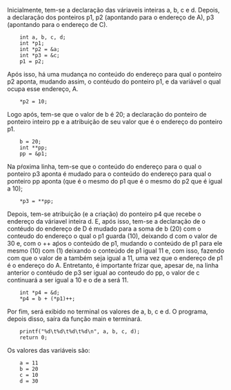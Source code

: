 Inicialmente, tem-se a declaração das váriaveis inteiras a, b, c e d. Depois, a declaração dos ponteiros p1, p2 (apontando para o endereço de A), p3 (apontando para o endereço de C).

```
    int a, b, c, d; 
    int *p1;
    int *p2 = &a;
    int *p3 = &c;
    p1 = p2;
```

Após isso, há uma mudança no conteúdo do endereço para qual o ponteiro p2 aponta, mudando assim, o contéudo do ponteiro p1, e da variável o qual ocupa esse endereço, A. 

```
    *p2 = 10;
```

Logo após, tem-se que o valor de b é 20; a declaração do ponteiro de ponteiro inteiro pp e a atribuição de seu valor que é o endereço do ponteiro p1.

```
    b = 20;
    int **pp;
    pp = &p1;
```

Na pŕoxima linha, tem-se que o conteúdo do endereço para o qual o ponteiro p3 aponta é mudado para o conteúdo do endereço para qual o ponteiro pp aponta (que é o mesmo do p1 que é o mesmo do p2 que é igual a 10); 

```
    *p3 = **pp;
```

Depois, tem-se atribuição (e a criação) do ponteiro p4 que recebe o endereço da váriavel inteira d. E, após isso, tem-se a declaração de o contéudo do endereço de D é mudado para a soma de b (20) com o conteudo do endereço o qual o p1 guarda (10), deixando d com o valor de 30 e, com o ++ aṕos o conteúdo de p1, mudando o conteúdo de p1 para ele mesmo (10) com (1) deixando o conteúdo de p1 igual 11 e, com isso, fazendo com que o valor de a também seja igual a 11, uma vez que o endereço de p1 é o endereço do A. Entretanto, é importante frizar que, apesar de, na linha anterior o contéudo de p3 ser igual ao conteudo do pp, o valor de c continuará a ser igual a 10 e o de a será 11.
```
    int *p4 = &d;
    *p4 = b + (*p1)++;
```

Por fim, será exibido no terminal os valores de a, b, c e d. O programa, depois disso, saíra da função main e terminará.

```
    printf("%d\t%d\t%d\t%d\n", a, b, c, d);
    return 0;
```

Os valores das variáveis são:

```
    a = 11
    b = 20
    c = 10
    d = 30
```